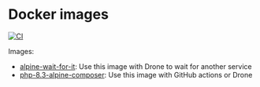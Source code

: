 # Docker images

[![CI](https://github.com/alexislefebvre/docker-images/actions/workflows/push.yaml/badge.svg)](https://github.com/alexislefebvre/docker-images/actions/workflows/push.yaml?query=branch%3Amain)

Images:

- [alpine-wait-for-it](alpine-wait-for-it/): Use this image with Drone to wait for another service
- [php-8.3-alpine-composer](php-8.3-alpine-composer): Use this image with GitHub actions or Drone
